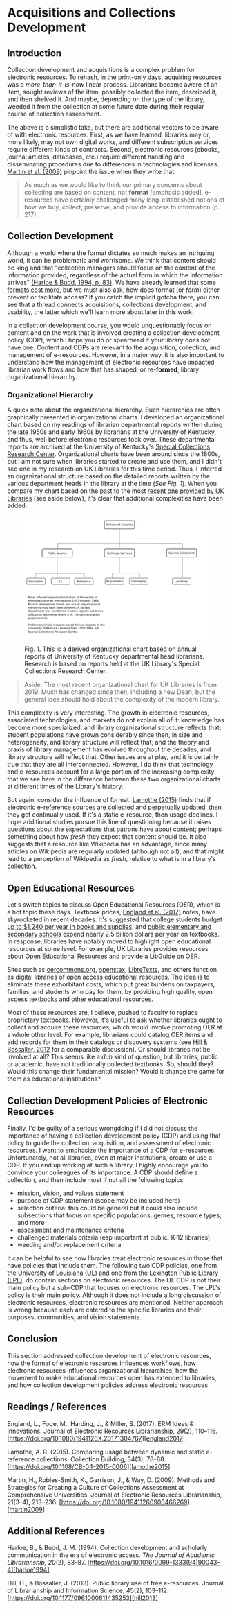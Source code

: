 # Acquisitions and Collections Development

## Introduction

Collection development and acquisitions
is a complex problem for
electronic resources.
To rehash, in the print-only days,
acquiring resources was a
*more-than-it-is-now* linear process.
Librarians became aware of an item,
sought reviews of the item,
possibly collected the item,
described it, and then shelved it.
And maybe, depending on the
type of the library,
weeded it from the collection
at some future date 
during their regular
course of collection assessment.

The above is a simplistic take, but
there are additional vectors
to be aware of with electronic resources.
First, as we have learned,
libraries may or, more likely,
may not own digital works,
and different subscription services
require different kinds of contracts.
Second, electronic resources
(ebooks, journal articles, databases, etc.)
require different handling and disseminating
procedures due to differences in
technologies and licenses.
[Martin et al. (2009)][martin2009]
pinpoint the issue
when they write that:

> As much as we would like to think our primary concerns
> about collecting are based on content, not **format**
> [emphasis added], e-resources have certainly challenged
> many long-established notions of how we buy, collect,
> preserve, and provide access to information (p. 217).

## Collection Development

Although a world where the
format dictates so much makes
an intriguing world,
it can be problematic and worrisome.
We think that content should be king and
that "collection managers should focus
on the content of the information provided,
regardless of the actual form in which the
information arrives"
[(Harloe & Budd, 1994, p. 83)][harloe1994].
We have already learned that some
[formats cost more](09-markets-economics.html),
but we must also ask,
how does format (or *form*) either prevent
or facilitate access?
If you catch the implicit gotcha there,
you can see that a thread
connects acquisitions,
collections development, and usability,
the latter which we'll learn more
about later in this work.

In a collection development course,
you would unquestionably focus on
content and on the work that
is involved creating a
collection development policy (CDP),
which I hope you do or
spearhead if your library does not have one.
Content and CDPs are relevant
to the acquisition, collection, and
management of e-resources.
However, in a major way,
it is also important to understand
how the management of electronic resources
have impacted librarian work flows and
how that has shaped, or re-**formed**,
library organizational hierarchy.

### Organizational Hierarchy

A quick note about the organizational hierarchy.
Such hierarchies are often graphically
presented in organizational charts.
I developed an organizational chart
based on my readings of librarian
departmental reports written during
the late 1950s and early 1960s
by librarians at the University of Kentucky, and thus,
well before electronic resources took over.
These departmental reports are
archived at the University of Kentucky's
[Special Collections Research Center][speccoll].
Organizational charts have been
around since the 1800s, but
I am not sure when libraries started to
create and use them, and
I didn't see one in my research
on UK Libraries for this time period.
Thus, I inferred an organizational structure
based on the detailed reports written
by the various department heads in the
library at the time (*See Fig. 1*).
When you compare my chart based on the past
to the most [recent one provided by UK Libraries][ukorg]
(see aside below),
it's clear that additional complexities
have been added.

<figure>
<img src="images/1950s60sorgchartUKlibraries.png"
alt="Organizational chart UK Libraries late 50s / early 60s"
title="Organizational chart UK Libraries late 50s / early 60s">
<figcaption>
Fig. 1. This is a derived organizational chart based on
annual reports of University of Kentucky
departmental head librarians. Research is based on reports
held at the UK Library's Special Collections Research
Center. 
</figcaption>
</figure>

> Aside: The most recent organizational chart for UK
> Libraries is from 2019. Much has changed since then,
> including a new Dean, but the general idea should hold
> about the complexity of the modern library.

This complexity is very interesting.
The growth in electronic resources,
associated technologies, and markets
do not explain all of it:
knowledge has become more specialized, and
library organizational structure reflects that;
student populations have grown
considerably since then,
in size and heterogeneity, and
library structure will reflect that; and
the theory and praxis of library management
has evolved throughout the decades, and
library structure will reflect that.
Other issues are at play, and
it is certainly true that
they are all interconnected.
However, I do think that
technology and e-resources
account for a large portion of
the increasing complexity
that we see here in the difference
between these two organizational charts
at different times of the Library's history.

But again, consider the influence of format.
[Lamothe (2015)][lamothe2015] finds
that if electronic e-reference sources
are collected and perpetually updated,
then they get continually used.
If it's a static e-resource,
then usage declines.
I hope additional studies pursue
this line of questioning
because it raises questions about the
expectations that patrons have about content;
perhaps something about how *fresh*
they expect that content should be.
It also suggests that a resource
like Wikipedia has an advantage,
since many articles on Wikipedia
are regularly updated (although not all),
and that might lead to a perception
of Wikipedia as *fresh*,
relative to what is in a library's
collection.

## Open Educational Resources

Let's switch topics to discuss
Open Educational Resources (OER),
which is a hot topic these days.
Textbook prices,
[England et al. (2017)][england2017] notes,
have skyrocketed in recent decades.
It's suggested that college students budget
[up to $1,240 per year in books and supplies][collegeboard],
and [public elementary and secondary schools][statistica]
expend nearly 2.5 billion
dollars per year on textbooks.
In response, libraries have
notably moved to highlight
open educational resources at some level.
For example,
UK Libraries provides resources about
[Open Educational Resources][oer] and
provide a LibGuide on [OER][oerlibguide].

Sites such as [oercommons.org][oer2],
[openstax][openstax], [LibreTexts][libretexts],
and others function as digital
libraries of open access educational resources.
The idea is to eliminate these
exhorbitant costs,
which put great burdens on taxpayers,
families, and students who pay for them,
by providing high quality,
open access textbooks and other
educational resources.

Most of these resources are,
I believe,
pushed to faculty to replace
proprietary textbooks.
However, it's useful to ask 
whether libraries ought to collect
and acquire these resources,
which would involve promoting
OER at a whole other level.
For example, librarians could
catalog OER items and
add records for them in their
catalogs or discovery systems
(see [Hill & Bossaller, 2012][hill2013]
for a comparable discussion).
Or should libraries not be involved at all?
This seems like a
*duh* kind of question, but libraries,
public or academic,
have not traditionally collected textbooks.
So, should they?
Would this change their fundamental mission?
Would it change the game for them as
educational institutions?

## Collection Development Policies of Electronic Resources

Finally, I'd be guilty of a
serious wrongdoing if I did
not discuss the importance of having
a collection development policy (CDP) and
using that policy to guide the collection,
acquisition, and assessment
of electronic resources.
I want to emphasize the
importance of a CDP for e-resources.
Unfortunately, not all libraries,
even at major institutions,
create or use a CDP.
If you end up working at such a library,
I highly encourage you to
convince your colleagues of its importance.
A CDP should define a collection, and
then include most if not
all the following topics:

* mission, vision, and values statement
* purpose of CDP statement (scope may be included here)
* selection criteria: this could be general but it could
  also include subsections that focus on specific
  populations, genres, resource types, and more
* assessment and maintenance criteria
* challenged materials criteria (esp important at public,
  K-12 libraries)
* weeding and/or replacement criteria

It can be helpful to see how
libraries treat electronic resources
in those that have policies that
include them.
The following two CDP policies,
one from the
[University of Louisiana (UL)][erpolicy] and
one from the
[Lexington Public Library (LPL)][lexpubpolicy].
do contain sections on electronic resources.
The UL CDP is not their
main policy but a sub-CDP that
focuses on electronic resources.
The LPL's policy is their main policy.
Although it does not include a
long discussion of electronic resources,
electronic resources are mentioned.
Neither approach is wrong because each
are catered to the specific libraries and their
purposes, communities, and vision statements.

## Conclusion

This section addressed collection development
of electronic resources,
how the format of electronic resources
influences workflows,
how electronic resources influences
organizational hierarchies,
how the movement to make educational
resources open has extended to
libraries, and
how collection development policies
address electronic resources.

## Readings / References

England, L., Foge, M., Harding, J., & Miller, S. (2017). ERM Ideas &
Innovations. Journal of Electronic Resources Librarianship, 29(2), 110–116.
[https://doi.org/10.1080/1941126X.2017.1304767][england2017]

Lamothe, A. R. (2015). Comparing usage between dynamic and static e-reference
collections. Collection Building, 34(3), 78–88.
[https://doi.org/10.1108/CB-04-2015-0006][lamothe2015]

Martin, H., Robles-Smith, K., Garrison, J., & Way, D. (2009). Methods and
Strategies for Creating a Culture of Collections Assessment at Comprehensive
Universities. Journal of Electronic Resources Librarianship, 21(3–4), 213–236.
[https://doi.org/10.1080/19411260903466269][martin2009]

## Additional References

Harloe, B., & Budd, J. M. (1994). Collection development and
scholarly communication in the era of electronic access. *The
Journal of Academic Librarianship, 20*(2), 83–87.
[https://doi.org/10.1016/0099-1333(94)90043-4][harloe1994]

Hill, H., & Bossaller, J. (2013). Public library use of free
e-resources. Journal of Librarianship and Information
Science, 45(2), 103–112.
[https://doi.org/10.1177/0961000611435253][hill2013]

[england2017]:https://doi.org/10.1080/1941126X.2017.1304767
[erpolicy]:https://library.louisiana.edu/about-us/policies-procedures/e-resources-serials-management
[harloe1994]:https://doi.org/10.1016/0099-1333(94)90043-4
[hill2013]:https://doi.org/10.1177/0961000611435253
[lamothe2015]:https://doi.org/10.1108/CB-04-2015-0006
[lexpubpolicy]:https://www.lexpublib.org/collection-development-policy
[libretexts]:https://libretexts.org/
[martin2009]:https://doi.org/10.1080/19411260903466269
[oer2]:https://www.oercommons.org/
[oer]:https://www.uky.edu/copyright/facultyresources/openeducationalresources
[oerlibguide]:https://libguides.uky.edu/c.php?g=222941&p=6722485
[openstax]:https://openstax.org/
[speccoll]:http://libraries.uky.edu/SC
[ukorg]:https://web.archive.org/web/20190722033735/https://libraries.uky.edu/forms/OrgChart.pdf
[collegeboard]:https://research.collegeboard.org/media/pdf/trends-in-college-pricing-student-aid-2022.pdf
[statistica]:https://www.statista.com/statistics/741558/us-public-school-textbook-expenditure/
